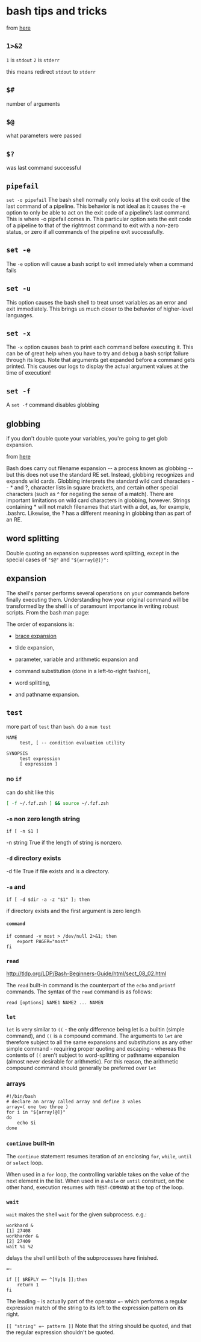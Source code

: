 # bash tips and tricks

from [here](https://vaneyckt.io/posts/safer_bash_scripts_with_set_euxo_pipefail/)

## `1>&2`
`1` is `stdout`
`2` is `stderr`

this means redirect `stdout` to `stderr`

## `$#`
number of arguments

## `$@`
what parameters were passed

## `$?`
was last command successful

## `pipefail`
`set -o pipefail`
The bash shell normally only looks at the exit code of the last command of a
pipeline. This behavior is not ideal as it causes the -e option to only be able
to act on the exit code of a pipeline’s last command. This is where -o pipefail
comes in. This particular option sets the exit code of a pipeline to that of
the rightmost command to exit with a non-zero status, or zero if all commands
of the pipeline exit successfully.

## `set -e`
The `-e` option will cause a bash script to exit immediately when a command fails

## `set -u`
This option causes the bash shell to treat unset variables as an error and exit
immediately. This brings us much closer to the behavior of higher-level
languages.

## `set -x`
The `-x` option causes bash to print each command before executing it. This can
be of great help when you have to try and debug a bash script failure through
its logs. Note that arguments get expanded before a command gets printed. This
causes our logs to display the actual argument values at the time of execution!

## `set -f`
A `set -f` command disables globbing

## globbing
if you don't double quote your variables, you're going to get glob expansion.

from [here](http://tldp.org/LDP/abs/html/globbingref.html)

Bash does carry out filename expansion -- a process known as globbing --
but this does not use the standard RE set. Instead, globbing recognizes and
expands wild cards. Globbing interprets the standard wild card characters
-- * and ?, character lists in square brackets, and certain other special
characters (such as ^ for negating the sense of a match). There are important
limitations on wild card characters in globbing, however. Strings containing *
will not match filenames that start with a dot, as, for example, .bashrc.
Likewise, the ? has a different meaning in globbing than as part of an RE.

## word splitting
Double quoting an expansion suppresses word splitting, except in the special
cases of `"$@"` and `"${array[@]}":`

## expansion

The shell's parser performs several operations on your commands before finally
executing them. Understanding how your original command will be transformed by
the shell is of paramount importance in writing robust scripts. From the bash
man page:

The order of expansions is:
* [brace expansion](https://www.gnu.org/software/bash/manual/html_node/Brace-Expansion.html)



* tilde expansion,
* parameter, variable and arithmetic expansion and
* command substitution (done in a left-to-right fashion),
* word splitting,
* and pathname expansion.

## `test`
more part of `test` than `bash`. do a `man test`

```shell
NAME
     test, [ -- condition evaluation utility

SYNOPSIS
     test expression
     [ expression ]
```

### no `if`
can do shit like this
```bash
[ -f ~/.fzf.zsh ] && source ~/.fzf.zsh
```

### `-n` non zero length string
`if [ -n $1 ]`

-n string     True if the length of string is nonzero.

### `-d` directory exists
-d file       True if file exists and is a directory.

### `-a` and
```shell
if [ -d $dir -a -z "$1" ]; then
```

if directory exists and the first argument is zero length

#### `command`

```shell
if command -v most > /dev/null 2>&1; then
    export PAGER="most"
fi
```

### `read`
http://tldp.org/LDP/Bash-Beginners-Guide/html/sect_08_02.html

The `read` built-in command is the counterpart of the `echo` and `printf` commands.
The syntax of the `read` command is as follows:

`read [options] NAME1 NAME2 ... NAMEN`

### `let`
`let` is very similar to `((` - the only difference being let is a builtin
(simple
command), and `((` is a compound command. The arguments to `let` are therefore
subject to all the same expansions and substitutions as any other simple command -
requiring proper quoting and escaping - whereas the contents of `((` aren't
subject to word-splitting or pathname expansion (almost never desirable for
arithmetic). For this reason, the arithmetic compound command should generally
be preferred over `let`

### arrays
```shell
#!/bin/bash
# declare an array called array and define 3 vales
array=( one two three )
for i in "${array[@]}"
do
	echo $i
done
```


### `continue` built-in

The `continue` statement resumes iteration of an enclosing `for`, `while`, `until` or
`select` loop.

When used in a `for` loop, the controlling variable takes on the value of the next
element in the list. When used in a `while` or `until` construct, on the other hand,
execution resumes with `TEST-COMMAND` at the top of the loop.

### `wait`

`wait` makes the shell `wait` for the given subprocess. e.g.:

```shell
workhard &
[1] 27408
workharder &
[2] 27409
wait %1 %2
```

delays the shell until both of the subprocesses have finished.

`=~`
```shell
if [[ $REPLY =~ ^[Yy]$ ]];then
    return 1
fi
```

The leading `~` is actually part of the operator `=~` which performs a regular
expression match of the string to its left to the expression pattern on its
right.

`[[ "string" =~ pattern ]]`
Note that the string should be quoted, and that the regular expression shouldn't
be quoted.
